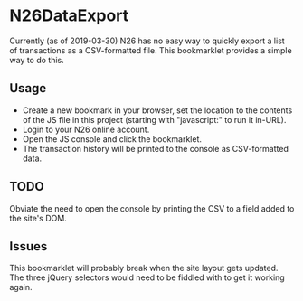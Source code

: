 # N26DataExport
Currently (as of 2019-03-30) N26 has no easy way to quickly export a list of transactions as a CSV-formatted file. This bookmarklet provides a simple way to do this.

## Usage
* Create a new bookmark in your browser, set the location to the contents of the JS file in this project (starting with "javascript:" to run it in-URL).
* Login to your N26 online account.
* Open the JS console and click the bookmarklet.
* The transaction history will be printed to the console as CSV-formatted data.

## TODO
Obviate the need to open the console by printing the CSV to a field added to the site's DOM.

## Issues
This bookmarklet will probably break when the site layout gets updated. The three jQuery selectors would need to be fiddled with to get it working again.
